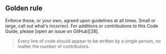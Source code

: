 ## Golden rule

Enforce these, or your own, agreed upon guidelines at all times. Small or large, call out what's incorrect. For additions or contributions to this Code Guide, please [open an issue on GitHub][28].

> Every line of code should appear to be written by a single person, no matter the number of contributors.

